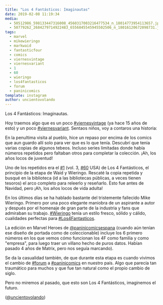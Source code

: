 ```yaml
---
title: "Los 4 Fantásticos: Imaginautas"
date: 2019-02-08 11:19:34
media: 
  - 50512986_598133447316008_4560317003216477534_n_18014773954113657.jpg
  - 50779262_2684279714922483_6556845545945502506_n_18016120672098731.jpg
tags: 
  - marvel
  - mikewieringo
  - markwaid
  - fantasticfour
  - comics
  - viernesvintage
  - viernesvariant
  - 1
  - 60
  - wieringo
  - los4fantasticos
  - forum
  - paninicomics
template: instagram
author: uncientovolando
---
```


Los 4 Fantásticos: Imaginautas.


Hoy traemos algo que es un poco [#viernesvintage](/tags/viernesvintage) (ya hace 15 años de esto) y un poco [#viernesvariant](/tags/viernesvariant). Sentaos niños, voy a contaros una historia:


En la penultima visita al pueblo, hice un repaso por encima de los comics que aun guardo allí solo para ver que es lo que tenía. Descubrí que tenia varias copias de algunos tebeos. Incluso series limitadas donde había números repetidos pero faltaban otros para completar la colección. ¡Ah, los años locos de juventud!


Uno de los repetidos era el [#1](/tags/1) (vol. 3, [#60](/tags/60) USA) de Los 4 Fantásticos, el principio de la etapa de Waid y Wieringo. Rescaté la copia repetida y  busqué en la biblioteca (id a las bibliotecas públicas, a veces tienen tesoros) el arco completo para releerlo y reseñarlo. Esto fue antes de Navidad, pero ¡Ah, los años locos de vida adulta!


En los últimos días se ha hablado bastante del tristemente fallecido Mike Wieringo. Primero por una poco elegante maniobra de un aspirante a autor y después por el homenaje de gran parte de la industria y fans que admiraban  su trabajo. [#Wieringo](/tags/wieringo) tenía un estilo fresco, sólido y cálido, cualidades perfectas para [#Los4Fantasticos](/tags/los4fantasticos).


La edición en Marvel Heroes de [@paninicomicsespana](https://instagram.com/paninicomicsespana) (cuando aún tenían ese diseño de portada como de coleccionable) incluye los 6 primero números en los que vemos cómo funcionan los 4F como familia y como "empresa", para luego traer un villano hecho de puros datos. Habían pasado 4 años de Matrix, pero nos seguía marcando).


Se da la casualidad también, de que durante esta etapa es cuando vivimos el cambio de [#forum](/tags/forum) a [#paninicomics](/tags/paninicomics) en nuestro país. Algo que parecía tan traumático para muchos y que fue tan natural como el propio cambio de siglo.


Pero no miremos al pasado, que esto son Los 4 Fantásticos, imaginemos el futuro.


([@uncientovolando](https://instagram.com/uncientovolando))







